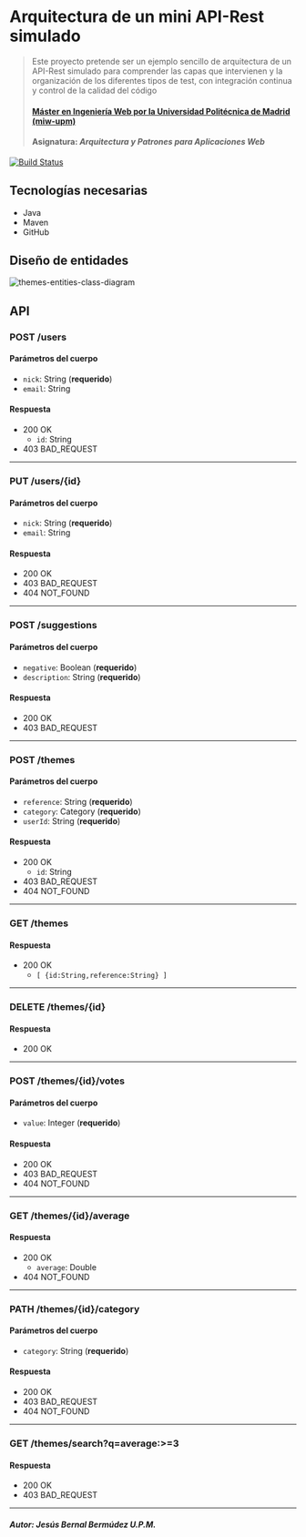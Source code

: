 # Arquitectura de un mini API-Rest simulado
> Este proyecto pretende ser un ejemplo sencillo de arquitectura de un API-Rest simulado para comprender las capas que intervienen y la organización de los diferentes tipos de test, con integración continua y control de la calidad del código
> #### [Máster en Ingeniería Web por la Universidad Politécnica de Madrid (miw-upm)](http://miw.etsisi.upm.es)
> #### Asignatura: *Arquitectura y Patrones para Aplicaciones Web*

[![Build Status](https://travis-ci.org/miw-upm/APAW-themes-layers.svg?branch=develop)](https://travis-ci.org/miw-upm/APAW-themes-layers)

## Tecnologías necesarias
* Java
* Maven
* GitHub

## Diseño de entidades
![themes-entities-class-diagram](https://github.com/miw-upm/APAW-themes-layers/blob/master/docs/themes-entities-class-diagram.png)

## API
### POST /users
#### Parámetros del cuerpo
- `nick`: String (**requerido**)
- `email`: String
#### Respuesta
- 200 OK 
  - `id`: String
- 403 BAD_REQUEST
---
### PUT /users/{id}
#### Parámetros del cuerpo
- `nick`: String (**requerido**)
- `email`: String
#### Respuesta
- 200 OK 
- 403 BAD_REQUEST
- 404 NOT_FOUND
--- 
### POST /suggestions
#### Parámetros del cuerpo
- `negative`: Boolean (**requerido**)
- `description`: String (**requerido**)
#### Respuesta
- 200 OK 
- 403 BAD_REQUEST
---
### POST /themes
#### Parámetros del cuerpo
- `reference`: String (**requerido**)
- `category`: Category (**requerido**)
- `userId`: String (**requerido**)
#### Respuesta
- 200 OK 
  - `id`: String
- 403 BAD_REQUEST
- 404 NOT_FOUND
---
### GET /themes
#### Respuesta
- 200 OK 
  - `[ {id:String,reference:String} ]`
---
### DELETE /themes/{id}
#### Respuesta
- 200 OK 
---
### POST /themes/{id}/votes
#### Parámetros del cuerpo
- `value`: Integer (**requerido**)
#### Respuesta
- 200 OK 
- 403 BAD_REQUEST
- 404 NOT_FOUND
---
### GET /themes/{id}/average
#### Respuesta
- 200 OK 
  - `average`: Double
- 404 NOT_FOUND
---
### PATH /themes/{id}/category
#### Parámetros del cuerpo
- `category`: String (**requerido**)
#### Respuesta
- 200 OK 
- 403 BAD_REQUEST
- 404 NOT_FOUND
---
### GET /themes/search?q=average:>=3
#### Respuesta
- 200 OK 
- 403 BAD_REQUEST
---
##### Autor: Jesús Bernal Bermúdez U.P.M.
